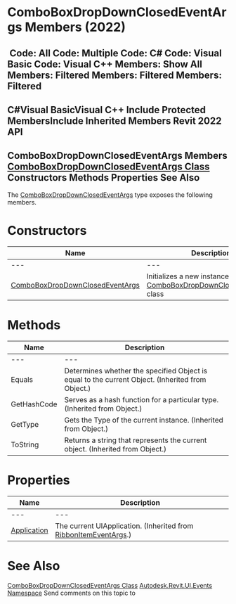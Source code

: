 # ComboBoxDropDownClosedEventArgs Members (2022)

﻿
 Code: All Code: Multiple Code: C# Code: Visual Basic Code: Visual C++  Members: Show All Members: Filtered Members: Filtered Members: Filtered   
---  
C#Visual BasicVisual C++
Include Protected MembersInclude Inherited Members
Revit 2022 API  
---  
ComboBoxDropDownClosedEventArgs Members  
[ComboBoxDropDownClosedEventArgs Class](e2bf5805-fb7c-5285-3c22-08534cfce159.md "ComboBoxDropDownClosedEventArgs Class") Constructors Methods Properties See Also  
---  
The [ComboBoxDropDownClosedEventArgs](e2bf5805-fb7c-5285-3c22-08534cfce159.md "ComboBoxDropDownClosedEventArgs Class") type exposes the following members.
# Constructors
| Name | Description |
| --- | --- |
| --- | --- | --- |
| [ComboBoxDropDownClosedEventArgs](1dd15bd6-79c9-55da-4c78-84b4ae0a3a64.md "ComboBoxDropDownClosedEventArgs Constructor") | Initializes a new instance of the [ComboBoxDropDownClosedEventArgs](e2bf5805-fb7c-5285-3c22-08534cfce159.md "ComboBoxDropDownClosedEventArgs Class") class |

# Methods
| Name | Description |
| --- | --- |
| --- | --- | --- |
| Equals | Determines whether the specified Object is equal to the current Object. (Inherited from Object.) |
| GetHashCode | Serves as a hash function for a particular type.  (Inherited from Object.) |
| GetType | Gets the Type of the current instance. (Inherited from Object.) |
| ToString | Returns a string that represents the current object. (Inherited from Object.) |

# Properties
| Name | Description |
| --- | --- |
| --- | --- | --- |
| [Application](32024786-5586-1a48-d40c-0c0d71d642d9.md "Application Property") | The current UIApplication.  (Inherited from [RibbonItemEventArgs](d20e0334-3b7a-35ed-bbcb-5e6807f46f84.md "RibbonItemEventArgs Class").) |

# See Also
[ComboBoxDropDownClosedEventArgs Class](e2bf5805-fb7c-5285-3c22-08534cfce159.md "ComboBoxDropDownClosedEventArgs Class")
[Autodesk.Revit.UI.Events Namespace](21d3e79a-2484-60b0-b4c6-5cf65cd96039.md "Autodesk.Revit.UI.Events Namespace")
Send comments on this topic to 